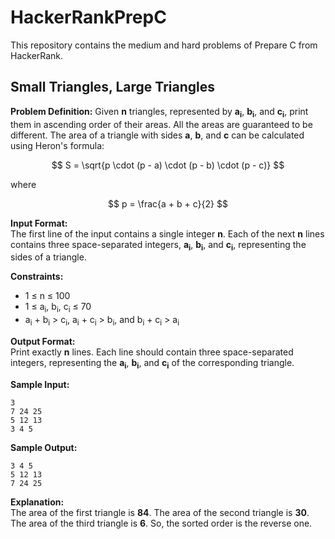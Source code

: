 # HackerRankPrepC

This repository contains the medium and hard problems of Prepare C from HackerRank.

## Small Triangles, Large Triangles

**Problem Definition:** Given **n** triangles, represented by **a<sub>i</sub>**, **b<sub>i</sub>**, and **c<sub>i</sub>**, print them in ascending order of their areas. All the areas are guaranteed to be different. The area of a triangle with sides **a**, **b**, and **c** can be calculated using Heron's formula:

$$ S = \sqrt{p \cdot (p - a) \cdot (p - b) \cdot (p - c)} $$

where 

$$ p = \frac{a + b + c}{2} $$ 


**Input Format:**  
The first line of the input contains a single integer **n**. Each of the next **n** lines contains three space-separated integers, **a<sub>i</sub>**, **b<sub>i</sub>**, and **c<sub>i</sub>**, representing the sides of a triangle.

**Constraints:**  
- 1 ≤ n ≤ 100
- 1 ≤ a<sub>i</sub>, b<sub>i</sub>, c<sub>i</sub> ≤ 70
- a<sub>i</sub> + b<sub>i</sub> > c<sub>i</sub>, a<sub>i</sub> + c<sub>i</sub> > b<sub>i</sub>, and b<sub>i</sub> + c<sub>i</sub> > a<sub>i</sub>

**Output Format:**  
Print exactly **n** lines. Each line should contain three space-separated integers, representing the **a<sub>i</sub>**, **b<sub>i</sub>**, and **c<sub>i</sub>** of the corresponding triangle.

**Sample Input:**

```
3
7 24 25
5 12 13
3 4 5
```

**Sample Output:**

```
3 4 5
5 12 13
7 24 25
```

**Explanation:**  
The area of the first triangle is **84**. The area of the second triangle is **30**. The area of the third triangle is **6**.  So, the sorted order is the reverse one.
